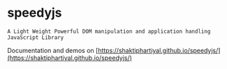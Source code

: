 # speedyjs
    A Light Weight Powerful DOM manipulation and application handling JavaScript Library
Documentation and demos on [https://shaktiphartiyal.github.io/speedyjs/](https://shaktiphartiyal.github.io/speedyjs/)